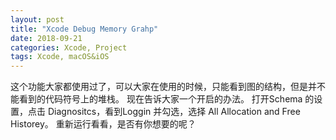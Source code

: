 ```yaml
---
layout: post
title: "Xcode Debug Memory Grahp"
date: 2018-09-21
categories: Xcode, Project
tags: Xcode, macOS&iOS
---
```



这个功能大家都使用过了，可以大家在使用的时候，只能看到图的结构，但是并不能看到的代码符号上的堆栈。
现在告诉大家一个开启的办法。
打开Schema 的设置，点击 Diagnositcs，看到Loggin 并勾选，选择 All Allocation and Free Historey。
重新运行看看，是否有你想要的呢？
